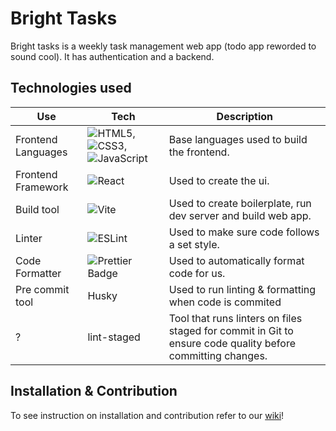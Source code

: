 # Bright Tasks

Bright tasks is a weekly task management web app (todo app reworded to sound cool). It has authentication and a backend.

## Technologies used

Use|Tech| Description
-|-|-
Frontend Languages | ![HTML5](https://img.shields.io/badge/html5-%23E34F26.svg?style=for-the-badge&logo=html5&logoColor=white), ![CSS3](https://img.shields.io/badge/css3-%231572B6.svg?style=for-the-badge&logo=css3&logoColor=white), ![JavaScript](https://img.shields.io/badge/javascript-%23323330.svg?style=for-the-badge&logo=javascript&logoColor=%23F7DF1E)| Base languages used to build the frontend.
Frontend Framework | ![React](https://img.shields.io/badge/react-%2320232a.svg?style=for-the-badge&logo=react&logoColor=%2361DAFB) | Used to create the ui.
Build tool | 	![Vite](https://img.shields.io/badge/vite-%23646CFF.svg?style=for-the-badge&logo=vite&logoColor=white) | Used to create boilerplate, run dev server and build web app.
Linter | ![ESLint](https://img.shields.io/badge/ESLint-4B3263?style=for-the-badge&logo=eslint&logoColor=white) | Used to make sure code follows a set style.
Code Formatter | ![Prettier Badge](https://img.shields.io/badge/Prettier-F7B93E?logo=prettier&logoColor=fff&style=for-the-badge) | Used to automatically format code for us.
Pre commit tool | Husky | Used to run linting & formatting when code is commited
? | lint-staged | Tool that runs linters on files staged for commit in Git to ensure code quality before committing changes.

## Installation & Contribution
To see instruction on installation and contribution refer to our [wiki](https://github.com/KajananGit/Bright-Tasks/wiki)! 
